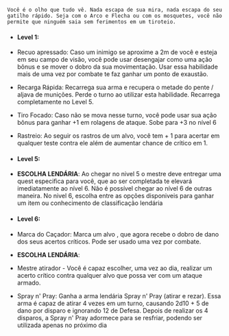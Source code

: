 ```
Você é o olho que tudo vê. Nada escapa de sua mira, nada escapa do seu gatilho rápido. Seja com o Arco e Flecha ou com os mosquetes, você não permite que ninguém saia sem ferimentos em um tiroteio.
```

- #### Level 1:

- Recuo apressado: Caso um inimigo se aproxime a 2m de você e esteja em seu campo de visão, você pode usar desengajar como uma ação bônus e se mover o dobro da sua movimentação. Usar essa habilidade mais de uma vez por combate te faz ganhar um ponto de exaustão.
- Recarga Rápida: Recarrega sua arma e recupera o metade do pente / aljava de munições. Perde o turno ao utilizar esta habilidade. Recarrega completamente no Level 5.
- Tiro Focado: Caso não se mova nesse turno, você pode usar sua ação bônus para ganhar +1 em rolagens de ataque. Sobe para +3 no nível 6
- Rastreio: Ao seguir os rastros de um alvo, você tem + 1 para acertar em qualquer teste contra ele além de aumentar chance de crítico em 1.

- #### Level 5: 
- **ESCOLHA LENDÁRIA**: Ao chegar no nivel 5 o mestre deve entregar uma quest especifica para você, que ao ser completada te elevará imediatamente ao nível 6. Não é possível chegar ao nível 6 de outras maneira. No nivel 6, escolha entre as opções disponiveis para ganhar um item ou conhecimento de classificação lendária 

- #### Level 6:

-  Marca do Caçador: Marca um alvo , que agora recebe o dobro de dano dos seus acertos críticos. Pode ser usado uma vez por combate.
- **ESCOLHA LENDÁRIA**:
- Mestre atirador - Você é capaz escolher, uma vez ao dia, realizar um acerto crítico contra qualquer alvo que possa ver com um ataque armado.
- Spray n' Pray: Ganha a arma lendária Spray n' Pray (atirar e rezar). Essa arma é capaz de atirar 4 vezes em um turno, causando 2d10 + 5 de dano por disparo e ignorando 12 de Defesa. Depois de realizar os 4 disparos, a Spray n' Pray adormece para se resfriar, podendo ser utilizada apenas no próximo dia 
